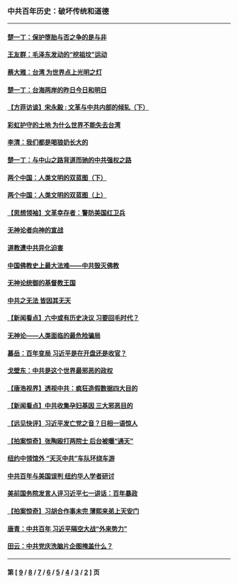 ### 中共百年历史：破坏传统和道德
---
#### [楚一丁：保护堕胎与否之争的是与非](../../pages/nf1176114/n13815642.md?04040430) 
#### [王友群：毛泽东发动的“挖祖坟”运动](../../pages/nf1176114/n13723639.md?04040430) 
#### [蔡大雅：台湾 为世界点上光明之灯](../../pages/nf1176114/n13531530.md?04040430) 
#### [楚一丁：台海两岸的昨日今日和明日](../../pages/nf1176114/n13531468.md?04040430) 
#### [【方菲访谈】宋永毅 : 文革与中共内部的倾轧（下）](../../pages/nf1176114/n13486836.md?04040430) 
#### [彩虹护守的土地 为什么世界不能失去台湾](../../pages/nf1176114/n13476849.md?04040430) 
#### [李清：我们都是喝狼奶长大的](../../pages/nf1176114/n13471478.md?04040430) 
#### [楚一丁：与中山之路背道而驰的中共强权之路](../../pages/nf1176114/n13437270.md?04040430) 
#### [两个中国：人类文明的双蓝图（下）](../../pages/nf1176114/n13423132.md?04040430) 
#### [两个中国：人类文明的双蓝图（上）](../../pages/nf1176114/n13422687.md?04040430) 
#### [【思想领袖】文革幸存者：警防美国红卫兵](../../pages/nf1176114/n13339289.md?04040430) 
#### [无神论者向神的宣战](../../pages/nf1176114/n13281535.md?04040430) 
#### [道教遭中共异化迫害](../../pages/nf1176114/n13281463.md?04040430) 
#### [中国佛教史上最大法难——中共毁灭佛教](../../pages/nf1176114/n13281397.md?04040430) 
#### [无神论统御的基督教王国](../../pages/nf1176114/n13281280.md?04040430) 
#### [中共之无法 皆因其无天](../../pages/nf1176114/n13281088.md?04040430) 
#### [【新闻看点】六中或有历史决议 习要回毛时代？](../../pages/nf1176114/n13222895.md?04040430) 
#### [无神论——人类面临的最危险骗局](../../pages/nf1176114/n13196137.md?04040430) 
#### [慕岳：百年变局 习近平是在开盘还是收官？](../../pages/nf1176114/n13206516.md?04040430) 
#### [戈壁东：中共是这个世界最邪恶的政权](../../pages/nf1176114/n13085641.md?04040430) 
#### [【唐浩视界】透视中共：疯狂造假数据四大目的](../../pages/nf1176114/n13080590.md?04040430) 
#### [【新闻看点】中共收集孕妇基因 三大邪恶目的](../../pages/nf1176114/n13077182.md?04040430) 
#### [【远见快评】习近平发亡党之音？日相一语惊人](../../pages/nf1176114/n13074809.md?04040430) 
#### [【拍案惊奇】张陶殴打两院士 后台被曝“通天”](../../pages/nf1176114/n13070496.md?04040430) 
#### [纽约中领馆外 “天灭中共”车队环绕车游](../../pages/nf1176114/n13070693.md?04040430) 
#### [中共百年与美国误判 纽约华人学者研讨](../../pages/nf1176114/n13067969.md?04040430) 
#### [美前国务院发言人评习近平七一讲话：百年暴政](../../pages/nf1176114/n13066986.md?04040430) 
#### [【拍案惊奇】习胡合作事未完 薄熙来弟上天安门](../../pages/nf1176114/n13065867.md?04040430) 
#### [唐青：中共百年 习近平隔空大战“外来势力”](../../pages/nf1176114/n13065976.md?04040430) 
#### [田云：中共党庆洗脑片企图掩盖什么？](../../pages/nf1176114/n13064395.md?04040430) 

---
#### 第 [ [9](./9.md?04040430) / [8](./8.md?04040430) / [7](./7.md?04040430) / [6](./6.md?04040430) / [5](./5.md?04040430) / [4](./4.md?04040430) / [3](./3.md?04040430) / [2](./2.md?04040430) ] 页
